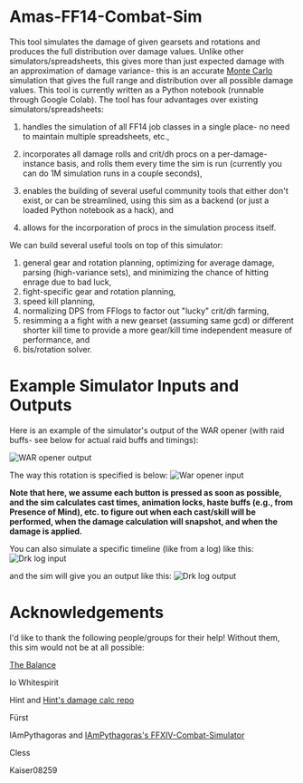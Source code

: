 # Amas-FF14-Combat-Sim

This tool simulates the damage of given gearsets and rotations and produces the full distribution over damage values. Unlike other simulators/spreadsheets, this gives more than just expected damage with an approximation of damage variance- this is an accurate [Monte Carlo](https://en.wikipedia.org/wiki/Monte_Carlo_method) simulation that gives the full range and distribution over all possible damage values. This tool is currently written as a Python notebook (runnable through Google Colab). The tool has four advantages over existing simulators/spreadsheets:

1) handles the simulation of all FF14 job classes in a single place- no need to maintain multiple spreadsheets, etc.,

2) incorporates all damage rolls and crit/dh procs on a per-damage-instance basis, and rolls them every time the sim is run (currently you can do 1M simulation runs in a couple seconds),

3) enables the building of several useful community tools that either don't exist, or can be streamlined, using this sim as a backend (or just a loaded Python notebook as a hack), and

4) allows for the incorporation of procs in the simulation process itself.

We can build several useful tools on top of this simulator:

1) general gear and rotation planning, optimizing for average damage, parsing (high-variance sets), and minimizing the chance of hitting enrage due to bad luck,
2) fight-specific gear and rotation planning,
3) speed kill planning,
4) normalizing DPS from FFlogs to factor out "lucky" crit/dh farming,
5) resimming a a fight with a new gearset (assuming same gcd) or different shorter kill time to provide a more gear/kill time independent measure of performance, and
6) bis/rotation solver.

# Example Simulator Inputs and Outputs

Here is an example of the simulator's output of the WAR opener (with raid buffs- see below for actual raid buffs and timings):

![WAR opener output](https://github.com/Amarantine-xiv/Another-FF14-Combat-Sim/blob/main/ff14_sim_pics/war_rotation_output2.png?raw=true)

The way this rotation is specified is below:
![War opener input](https://github.com/Amarantine-xiv/Another-FF14-Combat-Sim/blob/main/ff14_sim_pics/war_rotation2.png?raw=true)

**Note that here, we assume each button is pressed as soon as possible, and the sim calculates cast times, animation locks, haste buffs (e.g., from Presence of Mind), etc. to figure out when each cast/skill will be performed, when the damage calculation will snapshot, and when the damage is applied.**

You can also simulate a specific timeline (like from a log) like this:
![Drk log input](https://github.com/Amarantine-xiv/Another-FF14-Combat-Sim/blob/main/ff14_sim_pics/drk_rotation.png?raw=true)

and the sim will give you an output like this:
![Drk log output](https://github.com/Amarantine-xiv/Another-FF14-Combat-Sim/blob/main/ff14_sim_pics/drk_rotation_result.png?raw=true)

# Acknowledgements
I'd like to thank the following people/groups for their help! Without them, this sim would not be at all possible:

[The Balance](https://www.thebalanceffxiv.com/)

Io Whitespirit

Hint and [Hint's damage calc repo](https://github.com/hintxiv/reassemble)

Fürst

IAmPythagoras and [IAmPythagoras's FFXIV-Combat-Simulator](https://github.com/IAmPythagoras/FFXIV-Combat-Simulator)

Cless

Kaiser08259


